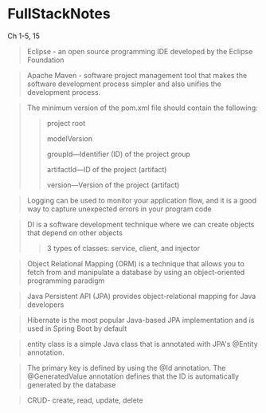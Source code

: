 # FullStackNotes
Ch 1-5, 15
> Eclipse - an open source programming IDE developed by the Eclipse Foundation

>Apache Maven - software project management tool that makes the software development process simpler and also unifies the development process.

> The minimum version of the pom.xml file should contain the following:
>>project root
> >
>>modelVersion
> >
>>groupId—Identifier (ID) of the project group
> >
>>artifactId—ID of the project (artifact)
> >
>>version—Version of the project (artifact)

> Logging can be used to monitor your application flow, and it is a good way to capture unexpected errors in your program code

> DI is a software development technique where we can create objects that depend on other objects
> >3 types of classes: service, client, and injector

>Object Relational Mapping (ORM) is a technique that allows you to fetch from and manipulate a database by using an object-oriented programming paradigm

> Java Persistent API (JPA) provides object-relational mapping for Java developers

> Hibernate is the most popular Java-based JPA implementation and is used in Spring Boot by default

>entity class is a simple Java class that is annotated with JPA's @Entity annotation.

> The primary key is defined by using the @Id annotation. The @GeneratedValue annotation defines that the ID is automatically generated by the database

>CRUD- create, read, update, delete